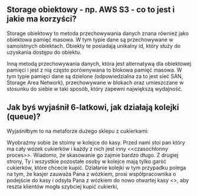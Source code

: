 ## Storage obiektowy - np. AWS S3 - co to jest i jakie ma korzyści?

Storage obiektowy to metoda przechowywania danych znana również jako obiektowa pamięć masowa.  W tym typie dane są przechowywane w samoistnych obiektach. Obiekty te posiadają unikalny id, który służy do uzyskania dostępu do obiektu.

Inną metodą przechowywania danych, która jest alternatywą dla obiektowej pamięci i jest z nią często porównywana to blokowa pamięć masowa. W tym typie pamięci dane są dzielone (odpowiedzialna za to jest sieć SAN, Storage Area Network), przechowywane w blokach oraz umieszczane w stosunku do siebie w taki sposób, który zapewni największą wydajność.

## Jak byś wyjaśnił 6-latkowi, jak działają kolejki (queue)?

Wyjaśniłbym to na metaforze dużego sklepu z cukierkami:

Wyobraźmy sobie że stoimy w kolejce do kasy. Przed nami stoi pan który ma cały wózek cukierków i każdy z nich jest inny <<czasochłonny proces>>. Wiadomo, że skasowanie go zajmie bardzo długo. Z drugiej strony, Ty i wszystkie pozostałe osoby w kolejce mają tylko garść cukierków, które chcecie kupić. Działanie kolejki w tym przypadku polega na tym, że kasjer zauważa Pana z wózkiem, prosi współpracownika o podejście do kasy i odsyła Pana z wózkiem do nowo otwartej kasy <<sending a process to run in the background>>, aby reszta klientów mogła szybciej kupić cukierki,